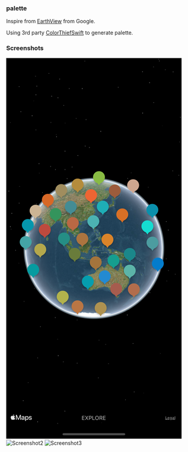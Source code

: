 ### palette
Inspire from [EarthView](https://earthview.withgoogle.com) from Google.

Using 3rd party [ColorThiefSwift](https://github.com/yamoridon/ColorThiefSwift) to generate palette.

### Screenshots
![Screenshot1](https://raw.githubusercontent.com/chuongtrh/palette/master/screenshots/screenshot1.png)
![Screenshot2](https://raw.githubusercontent.com/chuongtrh/palette/master/screenshots/screenshot2.png)
![Screenshot3](https://raw.githubusercontent.com/chuongtrh/palette/master/screenshots/screenshot3.png)
